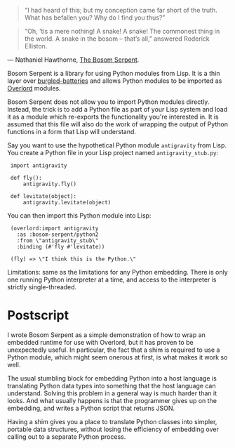 > “I had heard of this; but my conception came far short of the truth.
> What has befallen you? Why do I find you thus?”

> “Oh, ’tis a mere nothing! A snake! A snake! The commonest thing in
> the world. A snake in the bosom – that’s all,” answered Roderick
> Elliston.

— Nathaniel Hawthorne, [The Bosom Serpent][TBS].

Bosom Serpent is a library for using Python modules from Lisp. It is a
thin layer over [burgled-batteries][] and allows Python modules to
be imported as [Overlord][] modules.

Bosom Serpent does not allow you to import Python modules directly.
Instead, the trick is to add a Python file as part of your Lisp system
and load it as a module which re-exports the functionality you're
interested in. It is assumed that this file will also do the work of
wrapping the output of Python functions in a form that Lisp will
understand.

Say you want to use the hypothetical Python module `antigravity` from
Lisp. You create a Python file in your Lisp project named
`antigravity_stub.py`:

     import antigravity

     def fly():
         antigravity.fly()

     def levitate(object):
         antigravity.levitate(object)

You can then import this Python module into Lisp:

     (overlord:import antigravity
       :as :bosom-serpent/python2
       :from \"antigravity_stub\"
       :binding (#'fly #'levitate))

     (fly) => \"I think this is the Python.\"

Limitations: same as the limitations for any Python embedding. There
is only one running Python interpreter at a time, and access to the
interpreter is strictly single-threaded.

# Postscript

I wrote Bosom Serpent as a simple demonstration of how to wrap an
embedded runtime for use with Overlord, but it has proven to be
unexpectedly useful. In particular, the fact that a shim is required
to use a Python module, which might seem onerous at first, is what
makes it work so well.

The usual stumbling block for embedding Python into a host language is
translating Python data types into something that the host language
can understand. Solving this problem in a general way is much harder
than it looks. And what usually happens is that the programmer gives
up on the embedding, and writes a Python script that returns JSON.

Having a shim gives you a place to translate Python classes into
simpler, portable data structures, without losing the efficiency of
embedding over calling out to a separate Python process.

[TBS]: http://www.online-literature.com/hawthorne/132/
[burgled-batteries]: https://github.com/pinterface/burgled-batteries
[Overlord]: https://github.com/TBRSS/Overlord
